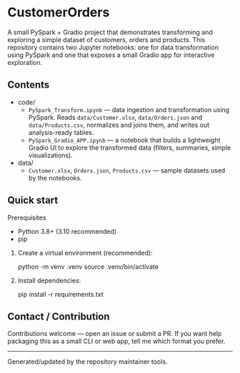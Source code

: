 # CustomerOrders

A small PySpark + Gradio project that demonstrates transforming and exploring a simple dataset of customers, orders and products. This repository contains two Jupyter notebooks: one for data transformation using PySpark and one that exposes a small Gradio app for interactive exploration.

Contents
--------
- code/
  - `PySpark_Transform.ipynb` — data ingestion and transformation using PySpark. Reads `data/Customer.xlsx`, `data/Orders.json` and `data/Products.csv`, normalizes and joins them, and writes out analysis-ready tables.
  - `PySpark_Gradio_APP.ipynb` — a notebook that builds a lightweight Gradio UI to explore the transformed data (filters, summaries, simple visualizations).
- data/
  - `Customer.xlsx`, `Orders.json`, `Products.csv` — sample datasets used by the notebooks.

Quick start
-----------
Prerequisites

- Python 3.8+ (3.10 recommended)
- pip

1. Create a virtual environment (recommended):

	python -m venv .venv
	source .venv/bin/activate

2. Install dependencies:

	pip install -r requirements.txt



Contact / Contribution
----------------------
Contributions welcome — open an issue or submit a PR. If you want help packaging this as a small CLI or web app, tell me which format you prefer.

---
Generated/updated by the repository maintainer tools.
